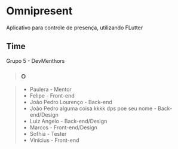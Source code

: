 # Omnipresent

Aplicativo para controle de presença, utilizando FLutter

## Time

Grupo 5 - DevMenthors

> ### O

> - Paulera - Mentor
> - Felipe - Front-end
> - João Pedro Lourenço - Back-end
> - João Pedro alguma coisa kkkk dps poe seu nome - Back-end/Design
> - Luiz Angelo - Back-end/Design
> - Marcos  - Front-end/Design
> - Sofhia - Tester
> - Vinícius - Front-end

